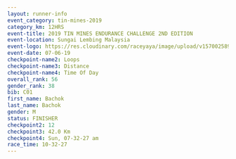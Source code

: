 ```yaml
---
layout: runner-info 
event_category: tin-mines-2019 
category_km: 12HRS 
event-title: 2019 TIN MINES ENDURANCE CHALLENGE 2ND EDITION 
event-location: Sungai Lembing Malaysia 
event-logo: https://res.cloudinary.com/raceyaya/image/upload/v1570025899/logo/tinmines_fkmhj8.jpg 
event-date: 07-06-19 
checkpoint-name2: Loops 
checkpoint-name3: Distance 
checkpoint-name4: Time Of Day 
overall_rank: 56
gender_rank: 38
bib: C01
first_name: Bachok
last_name: Bachok
gender: M
status: FINISHER
checkpoint2: 12
checkpoint3: 42.0 Km
checkpoint4: Sun, 07-32-27 am
race_time: 10-32-27
---
```

